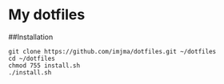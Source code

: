 # My dotfiles

##Installation

	git clone https://github.com/imjma/dotfiles.git ~/dotfiles
	cd ~/dotfiles
	chmod 755 install.sh
	./install.sh
	
